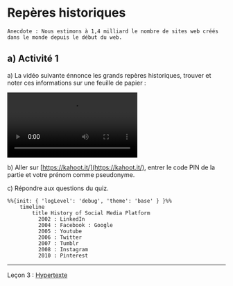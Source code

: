 # Repères historiques

```
Anecdote : Nous estimons à 1,4 milliard le nombre de sites web créés dans le monde depuis le début du web.
```

## a) Activité 1

a) La vidéo suivante énnonce les grands repères historiques, trouver et noter ces informations sur une feuille de papier :

![](./img/video_reperes_historiques_web.mp4)

b) Aller sur [https://kahoot.it/](https://kahoot.it/), entrer le code PIN de la partie et votre prénom comme pseudonyme.

c) Répondre aux questions du quiz.

```mermaid
%%{init: { 'logLevel': 'debug', 'theme': 'base' } }%%
    timeline
        title History of Social Media Platform
          2002 : LinkedIn
          2004 : Facebook : Google
          2005 : Youtube
          2006 : Twitter
          2007 : Tumblr
          2008 : Instagram
          2010 : Pinterest
```
______________

Leçon 3 : [Hypertexte](./Hypertexte.md)